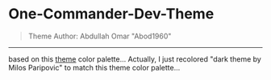 # One-Commander-Dev-Theme
 >Theme Author: Abdullah Omar "Abod1960" 
 ***
 based on this [theme](https://www.deviantart.com/kdr3w/art/Dev-825722799) color palette...
 Actually, I just recolored "dark theme by Milos Paripovic" to match this theme color palette...
